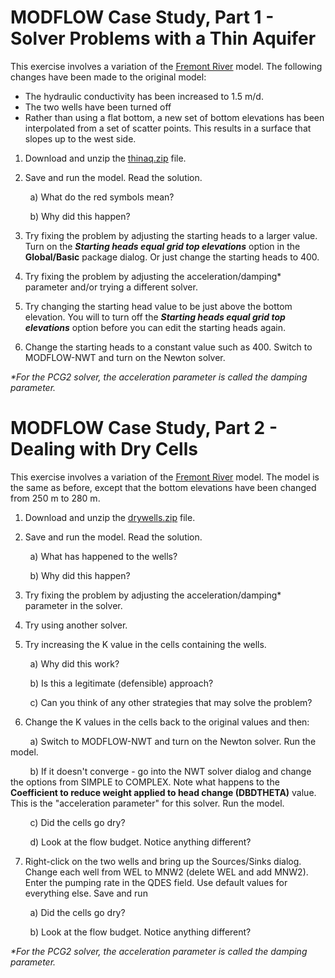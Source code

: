# MODFLOW Case Study, Part 1 - Solver Problems with a Thin Aquifer

This exercise involves a variation of the [<u>Fremont River</u>](https://byu-ce547.readthedocs.io/en/latest/unit2/03_optional_packages/optional_packages_class/) model. The following changes have been made to the original model:

- The hydraulic conductivity has been increased to 1.5 m/d.
- The two wells have been turned off
- Rather than using a flat bottom, a new set of bottom elevations has been interpolated from a set of scatter points. This results in a surface that slopes up to the west side.

1) Download and unzip the [<u>thinaq.zip</u>](thinaq.zip) file.

2) Save and run the model. Read the solution.

&nbsp;&nbsp;&nbsp;&nbsp;&nbsp;&nbsp;&nbsp;&nbsp;a) What do the red symbols mean?

&nbsp;&nbsp;&nbsp;&nbsp;&nbsp;&nbsp;&nbsp;&nbsp;b) Why did this happen?

3) Try fixing the problem by adjusting the starting heads to a larger value. Turn on the **_Starting heads equal grid top elevations_** option in the **Global/Basic** package dialog. Or just change the starting heads to 400.

4) Try fixing the problem by adjusting the acceleration/damping* parameter and/or trying a different solver.

5) Try changing the starting head value to be just above the bottom elevation. You will to turn off the **_Starting heads equal grid top elevations_** option before you can edit the starting heads again.

6) Change the starting heads to a constant value such as 400. Switch to MODFLOW-NWT and turn on the Newton solver.

_*For the PCG2 solver, the acceleration parameter is called the damping parameter._

# MODFLOW Case Study, Part 2 - Dealing with Dry Cells

This exercise involves a variation of the [<u>Fremont River</u>](https://byu-ce547.readthedocs.io/en/latest/unit2/03_optional_packages/optional_packages_class/) model. The model is the same as before, except that the bottom elevations have been changed from 250 m to 280 m.

1) Download and unzip the [<u>drywells.zip</u>](drywells.zip) file.

2) Save and run the model. Read the solution.

&nbsp;&nbsp;&nbsp;&nbsp;&nbsp;&nbsp;&nbsp;&nbsp;a) What has happened to the wells?

&nbsp;&nbsp;&nbsp;&nbsp;&nbsp;&nbsp;&nbsp;&nbsp;b) Why did this happen?

3) Try fixing the problem by adjusting the acceleration/damping* parameter in the solver.

4) Try using another solver.

5) Try increasing the K value in the cells containing the wells.

&nbsp;&nbsp;&nbsp;&nbsp;&nbsp;&nbsp;&nbsp;&nbsp;a) Why did this work?

&nbsp;&nbsp;&nbsp;&nbsp;&nbsp;&nbsp;&nbsp;&nbsp;b) Is this a legitimate (defensible) approach?

&nbsp;&nbsp;&nbsp;&nbsp;&nbsp;&nbsp;&nbsp;&nbsp;c) Can you think of any other strategies that may solve the problem?

6) Change the K values in the cells back to the original values and then:

&nbsp;&nbsp;&nbsp;&nbsp;&nbsp;&nbsp;&nbsp;&nbsp;a) Switch to MODFLOW-NWT and turn on the Newton solver. Run the model.

&nbsp;&nbsp;&nbsp;&nbsp;&nbsp;&nbsp;&nbsp;&nbsp;b) If it doesn't converge - go into the NWT solver dialog and change the options from SIMPLE to COMPLEX. Note what happens to the **Coefficient to reduce weight applied to head change (DBDTHETA)** value. This is the "acceleration parameter" for this solver. Run the model.

&nbsp;&nbsp;&nbsp;&nbsp;&nbsp;&nbsp;&nbsp;&nbsp;c) Did the cells go dry?

&nbsp;&nbsp;&nbsp;&nbsp;&nbsp;&nbsp;&nbsp;&nbsp;d) Look at the flow budget. Notice anything different?

7) Right-click on the two wells and bring up the Sources/Sinks dialog. Change each well from WEL to MNW2 (delete WEL and add MNW2). Enter the pumping rate in the QDES field. Use default values for everything else. Save and run

&nbsp;&nbsp;&nbsp;&nbsp;&nbsp;&nbsp;&nbsp;&nbsp;a) Did the cells go dry?

&nbsp;&nbsp;&nbsp;&nbsp;&nbsp;&nbsp;&nbsp;&nbsp;b) Look at the flow budget. Notice anything different?

_*For the PCG2 solver, the acceleration parameter is called the damping parameter._

